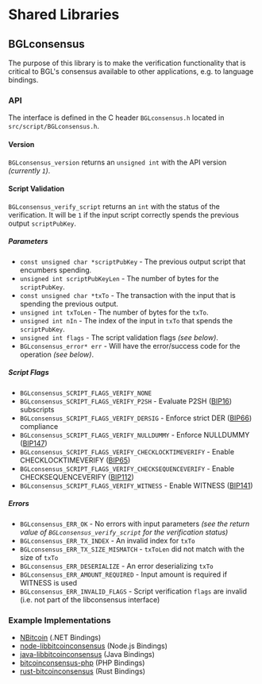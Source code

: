 Shared Libraries
================

## BGLconsensus

The purpose of this library is to make the verification functionality that is critical to BGL's consensus available to other applications, e.g. to language bindings.

### API

The interface is defined in the C header `BGLconsensus.h` located in `src/script/BGLconsensus.h`.

#### Version

`BGLconsensus_version` returns an `unsigned int` with the API version *(currently `1`)*.

#### Script Validation

`BGLconsensus_verify_script` returns an `int` with the status of the verification. It will be `1` if the input script correctly spends the previous output `scriptPubKey`.

##### Parameters
- `const unsigned char *scriptPubKey` - The previous output script that encumbers spending.
- `unsigned int scriptPubKeyLen` - The number of bytes for the `scriptPubKey`.
- `const unsigned char *txTo` - The transaction with the input that is spending the previous output.
- `unsigned int txToLen` - The number of bytes for the `txTo`.
- `unsigned int nIn` - The index of the input in `txTo` that spends the `scriptPubKey`.
- `unsigned int flags` - The script validation flags *(see below)*.
- `BGLconsensus_error* err` - Will have the error/success code for the operation *(see below)*.

##### Script Flags
- `BGLconsensus_SCRIPT_FLAGS_VERIFY_NONE`
- `BGLconsensus_SCRIPT_FLAGS_VERIFY_P2SH` - Evaluate P2SH ([BIP16](https://github.com/BGL/bips/blob/master/bip-0016.mediawiki)) subscripts
- `BGLconsensus_SCRIPT_FLAGS_VERIFY_DERSIG` - Enforce strict DER ([BIP66](https://github.com/BGL/bips/blob/master/bip-0066.mediawiki)) compliance
- `BGLconsensus_SCRIPT_FLAGS_VERIFY_NULLDUMMY` - Enforce NULLDUMMY ([BIP147](https://github.com/BGL/bips/blob/master/bip-0147.mediawiki))
- `BGLconsensus_SCRIPT_FLAGS_VERIFY_CHECKLOCKTIMEVERIFY` - Enable CHECKLOCKTIMEVERIFY ([BIP65](https://github.com/BGL/bips/blob/master/bip-0065.mediawiki))
- `BGLconsensus_SCRIPT_FLAGS_VERIFY_CHECKSEQUENCEVERIFY` - Enable CHECKSEQUENCEVERIFY ([BIP112](https://github.com/BGL/bips/blob/master/bip-0112.mediawiki))
- `BGLconsensus_SCRIPT_FLAGS_VERIFY_WITNESS` - Enable WITNESS ([BIP141](https://github.com/BGL/bips/blob/master/bip-0141.mediawiki))

##### Errors
- `BGLconsensus_ERR_OK` - No errors with input parameters *(see the return value of `BGLconsensus_verify_script` for the verification status)*
- `BGLconsensus_ERR_TX_INDEX` - An invalid index for `txTo`
- `BGLconsensus_ERR_TX_SIZE_MISMATCH` - `txToLen` did not match with the size of `txTo`
- `BGLconsensus_ERR_DESERIALIZE` - An error deserializing `txTo`
- `BGLconsensus_ERR_AMOUNT_REQUIRED` - Input amount is required if WITNESS is used
- `BGLconsensus_ERR_INVALID_FLAGS` - Script verification `flags` are invalid (i.e. not part of the libconsensus interface)

### Example Implementations
- [NBitcoin](https://github.com/MetacoSA/NBitcoin/blob/5e1055cd7c4186dee4227c344af8892aea54faec/NBitcoin/Script.cs#L979-#L1031) (.NET Bindings)
- [node-libbitcoinconsensus](https://github.com/bitpay/node-libbitcoinconsensus) (Node.js Bindings)
- [java-libbitcoinconsensus](https://github.com/dexX7/java-libbitcoinconsensus) (Java Bindings)
- [bitcoinconsensus-php](https://github.com/Bit-Wasp/bitcoinconsensus-php) (PHP Bindings)
- [rust-bitcoinconsensus](https://github.com/rust-bitcoin/rust-bitcoinconsensus) (Rust Bindings)
